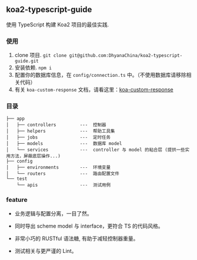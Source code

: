 ## koa2-typescript-guide
使用 TypeScript 构建 Koa2 项目的最佳实践.


### 使用

1. clone 项目. `git clone git@github.com:DhyanaChina/koa2-typescript-guide.git`
2. 安装依赖. `npm i`
3. 配置你的数据库信息，在 `config/connection.ts` 中。（不使用数据库请移除相关代码）
4. 有关 `koa-custom-response` 文档，请看这里：[koa-custom-response](https://github.com/DhyanaChina/koa-custom-response)

### 目录

```
├── app
│   ├── controllers         ---  控制器
│   ├── helpers             ---  帮助工具集
│   ├── jobs                ---  定时任务
│   ├── models              ---  数据库 model
│   └── services            ---  controller 与 model 的粘合层 (提拱一些实用方法，屏蔽底层操作...)
├── config
│   ├── environments        ---  环境变量
│   └── routers             ---  路由配置文件
└── test
    └── apis                ---  测试用例
```

### feature

- 业务逻辑与配置分离，一目了然。

- 同时导出 scheme model 与 interface，更符合 TS 的代码风格。

- 非常小巧的 RUSTful 语法糖, 有助于减轻控制器重量。

- 测试相关与更严谨的 Lint。

